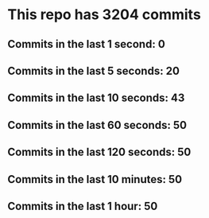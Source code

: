 # This repo has 3204 commits

## Commits in the last 1 second: 0
## Commits in the last 5 seconds: 20
## Commits in the last 10 seconds: 43
## Commits in the last 60 seconds: 50
## Commits in the last 120 seconds: 50
## Commits in the last 10 minutes: 50
## Commits in the last 1 hour: 50
